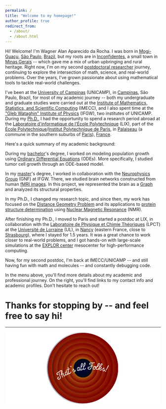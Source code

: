 ```yaml
---
permalink: /
title: "Welcome to my homepage!"
author_profile: true
redirect_from: 
  - /about/
  - /about.html
---
```


Hi! Welcome! I'm Wagner Alan Aparecido da Rocha. I was born in [Mogi-Guaçu](https://en.wikipedia.org/wiki/Mogi_Gua%C3%A7u), [São Paulo](https://en.wikipedia.org/wiki/S%C3%A3o_Paulo_(state)), [Brazil](http://en.wikipedia.org/wiki/Brazil), but my roots are in [Inconfidentes](https://pt.wikipedia.org/wiki/Inconfidentes), a small town in [Minas Gerais](https://en.wikipedia.org/wiki/Minas_Gerais) -- which gave me a mix of urban upbringing and rural heritage. Right now, I'm on my second [postdoctoral researcher](https://en.wikipedia.org/wiki/Postdoctoral_researcher) journey, continuing to explore the intersection of math, science, and real-world problems. Over the years, I've grown passionate about using mathematical tools to tackle real-world challenges.

I've been at the [University of Campinas](https://unicamp.br/en/) (UNICAMP), in [Campinas](http://en.wikipedia.org/wiki/Campinas), São Paulo, Brazil, for most of my academic journey -- both my undergraduate and graduate studies were carried out at the [Institute of Mathematics, Statistics, and Scientific Computing](https://www.ime.unicamp.br/en) (IMECC), and I also spent time at the ["Gleb Wataghin" Institute of Physics](https://portal.ifi.unicamp.br/en/) (IFGW), two institutes of UNICAMP. During my [Ph.D.](https://en.wikipedia.org/wiki/Doctor_of_Philosophy), I had the opportunity to spend a research period abroad at the [Laboratoire d'informatique de l'École Polytechnique](https://www.lix.polytechnique.fr/) (LIX), part of the [École Polytechnique](https://www.polytechnique.edu/)/[Institut Polytechnique de Paris](https://www.ip-paris.fr/), in [Palaiseau](https://en.wikipedia.org/wiki/Palaiseau) (a commune in the southern suburbs of [Paris](https://en.wikipedia.org/wiki/Paris)), [France](http://en.wikipedia.org/wiki/France).

Here's a quick summary of my academic background:  

<!--

1. [B.Sc.](https://en.wikipedia.org/wiki/Bachelor_of_Science) in [Applied and Computational Mathematics](https://www.dac.unicamp.br/sistemas/catalogos/grad/catalogo2011/cursos/cur28.html) (2014), with an emphasis on [Biomathematics](https://www.dac.unicamp.br/sistemas/catalogos/grad/catalogo2011/cursos/sug28.html) and [Numerical Analysis](https://www.dac.unicamp.br/sistemas/catalogos/grad/catalogo2011/cursos/sug28.html)
1. [B.Ed.](https://en.wikipedia.org/wiki/Bachelor_of_Education) in [Mathematics](https://www.dac.unicamp.br/sistemas/catalogos/grad/catalogo2011/cursos/cur01.html) (2019)
1. B.Ed. in [Physics](https://www.dac.unicamp.br/sistemas/catalogos/grad/catalogo2011/cursos/cur04.html) (2021)
1. [M.Sc.](https://en.wikipedia.org/wiki/Master_of_Science) in [Applied Mathematics](https://www.dac.unicamp.br/sistemas/catalogos/pos-grad/catalogo2017/unidade/imecc-339/cursos/curso_29m.html) (2017)
1. Ph.D. in [Applied Mathematics](https://www.dac.unicamp.br/sistemas/catalogos/pos-grad/catalogo2017/unidade/imecc-339/cursos/curso_79d.html) (2022)

-->

During my [bachelor](https://en.wikipedia.org/wiki/Bachelor_of_Science)'s degree, I worked on modeling population growth using [Ordinary Differential Equations](https://en.wikipedia.org/wiki/Ordinary_differential_equation) (ODEs). More specifically, I studied tumor cell growth through an ODE-based model.

In my [master](https://en.wikipedia.org/wiki/Master_of_Science)'s degree, I worked in collaboration with the [Neurophysics Group](https://portal.ifi.unicamp.br/drcc/gnf) (GNF) at IFGW. There, we studied brain networks constructed from human [fMRI images](https://en.wikipedia.org/wiki/Functional_magnetic_resonance_imaging). In this project, we represented the brain as a [Graph](https://en.wikipedia.org/wiki/Graph_(discrete_mathematics)) and analyzed its structural properties.

In my Ph.D., I changed my research topic, and since then, my work has focused on the [Distance Geometry Problem](https://en.wikipedia.org/wiki/Distance_geometry) and its applications to [protein structure determination](https://en.wikipedia.org/wiki/Protein_structure_determination) using [Nuclear Magnetic Resonance](https://en.wikipedia.org/wiki/Nuclear_magnetic_resonance) (NMR).

After finishing my Ph.D., I moved to Paris and started a postdoc at LIX, in collaboration with the [Laboratoire de Physique et Chimie Théoriques](https://lpct.cnrs.fr/en/home/) (LPCT) at the [Université de Lorraine](https://www.univ-lorraine.fr/en/univ-lorraine/) (UL), in [Nancy](https://en.wikipedia.org/wiki/Nancy,_France) (eastern France, close to [Strasbourg](https://en.wikipedia.org/wiki/Strasbourg)), where I stayed for 1.5 years. It was a great chance to work closer to real-world problems, and I got hands-on with large-scale simulations at the [EXPLOR center](https://explor.univ-lorraine.fr) mesocenter for high-performance computing.

Now, for my second postdoc, I'm back at IMECC/UNICAMP -- and still having fun with math and molecules -- and constantly debugging code.

In the menu above, you'll find more details about my academic and professional journey. On the right, you'll find links to my contact info and academic profiles. Don't hesitate to reach out!

Thanks for stopping by -- and feel free to say hi!
======
------
<div class="text-center">
	<img src="/images/thats_all_folks.png" alt="That's all folks!" />
</div>

